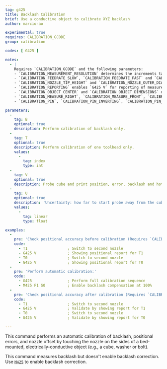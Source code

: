 ```yaml
---
tag: g425
title: Backlash Calibration
brief: Use a conductive object to calibrate XYZ backlash
author: marcio-ao

experimental: true
requires: CALIBRATION_GCODE
group: calibration

codes: [ G425 ]

notes:
  - |
    Requires `CALIBRATION_GCODE` and the following parameters:
    - `CALIBRATION_MEASUREMENT_RESOLUTION` determines the increments taken in mm when performing measurements.
    - `CALIBRATION_FEEDRATE_SLOW`, `CALIBRATION_FEEDRATE_FAST` and `CALIBRATION_FEEDRATE_TRAVEL` determine the speed of motion during the calibration.
    - `CALIBRATION_NOZZLE_TIP_HEIGHT` and `CALIBRATION_NOZZLE_OUTER_DIAMETER` refer to the conical part of the nozzle tip.
    - `CALIBRATION_REPORTING` enables `G425 V` for reporting of measurements.
    - `CALIBRATION_OBJECT_CENTER` and `CALIBRATION_OBJECT_DIMENSIONS` define the true location and dimensions of a cube/bolt/washer mounted on the bed.
    - `CALIBRATION_MEASURE_RIGHT`, `CALIBRATION_MEASURE_FRONT`, `CALIBRATION_MEASURE_LEFT` and `CALIBRATION_MEASURE_BACK` define the usable touch points. Comment out any sides which are unreachable by the probe. For best results, all four sides should be reachable.
    - `CALIBRATION_PIN`, `CALIBRATION_PIN_INVERTING`, `CALIBRATION_PIN_PULLDOWN` and `CALIBRATION_PIN_PULLUP` configure the pin used for calibration. For example, if the nozzle is grounded, the calibation cube would be connected to a digital input pin with a pull-up enabled.

parameters:
  -
    tag: B
    optional: true
    description: Perform calibration of backlash only.
  -
    tag: T
    optional: true
    description: Perform calibration of one toolhead only.
    values:
      -
        tag: index
        type: int
  -
    tag: V
    optional: true
    description: Probe cube and print position, error, backlash and hotend offset. (Requires `CALIBRATION_REPORTING`)
  -
    tag: U
    optional: true
    description: 'Uncertainty: how far to start probe away from the cube (mm)'
    values:
      -
        tag: linear
        type: float

examples:
  -
    pre: 'Check positional accuracy before calibration (Requires `CALIBRATION_REPORTING`):'
    code:
      - T1                  ; Switch to second nozzle
      - G425 V              ; Showing positional report for T1
      - T0                  ; Switch to second nozzle
      - G425 V              ; Showing positional report for T0
  -
    pre: 'Perform automatic calibration:'
    code:
      - G425                ; Perform full calibration sequence
      - M425 F1 S0          ; Enable backlash compensation at 100%
  -
    pre: 'Check positional accuracy after calibration (Requires `CALIBRATION_REPORTING`):'
    code:
      - T1                  ; Switch to second nozzle
      - G425 V              ; Validate by showing report for T1
      - T0                  ; Switch to second nozzle
      - G425 V              ; Validate by showing report for T0

---
```


This command performs an automatic calibration of backlash, positional errors, and nozzle offset by touching the nozzle on the sides of a bed-mounted, electrically-conductive object (e.g., a cube, washer or bolt).

This command measures backlash but doesn't enable backlash correction. Use [`M425`](/docs/gcode/M425.html) to enable backlash correction.
